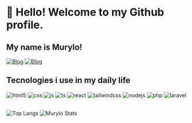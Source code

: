 # 👋 Hello! Welcome to my Github profile.
## My name is Murylo!

[![Blog](https://img.shields.io/badge/Gmail-D14836?style=for-the-badge&logo=gmail&logoColor=white)](https://murylo.diasolirub@gmail.com)
[![Blog](https://img.shields.io/badge/LinkedIn-0077B5?style=for-the-badge&logo=linkedin&logoColor=white)](www.linkedin.com/in/murylo-dias/)

## Tecnologies i use in my daily life

<div style="display: inline_block">
  <img align="center" alt="html5" src="https://img.shields.io/badge/HTML5-E34F26?style=for-the-badge&logo=html5&logoColor=white" />
  <img align="center" alt="css" src="https://img.shields.io/badge/CSS3-1572B6?style=for-the-badge&logo=css3&logoColor=white" />
  <img align="center" alt="js" src="https://img.shields.io/badge/JavaScript-F7DF1E?style=for-the-badge&logo=javascript&logoColor=black" />
  <img align="center" alt="ts" src="https://img.shields.io/badge/TypeScript-007ACC?style=for-the-badge&logo=typescript&logoColor=white" />
  <img align="center" alt="react" src="https://img.shields.io/badge/React-20232A?style=for-the-badge&logo=react&logoColor=61DAFB" />
  <img align="center" alt="tailwindcss" src="https://img.shields.io/badge/Tailwind_CSS-38B2AC?style=for-the-badge&logo=tailwind-css&logoColor=white" />
  <img align="center" alt="nodejs" src="https://img.shields.io/badge/Node.js-43853D?style=for-the-badge&logo=node.js&logoColor=white" /> 
  <img align="center" alt="php" src="https://img.shields.io/badge/php-%23777BB4.svg?style=for-the-badge&logo=php&logoColor=white"/> 
  <img align="center" alt="laravel" src="https://img.shields.io/badge/laravel-%23FF2D20.svg?style=for-the-badge&logo=laravel&logoColor=whit)"/>
</div><br/>

  ![Top Langs](https://github-readme-stats.vercel.app/api/top-langs/?username=Murylo1050&layout=compact)
  ![Murylo Stats](https://github-readme-stats.vercel.app/api?username=Murylo1050&show_icons=true&theme=dark)


